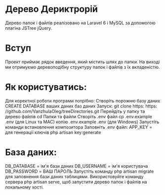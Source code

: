 # Дерево Дериктрорій
Дерево папок і файлів реалізовано на Laravel 6 і MySQL за допомогою плагіна JSTree jQuery.

# Вступ
Проект приймає рядок введення, який містить шлях до папки. На виході ми отримуємо деревоподібну структуру папок і файлів з їх вкладеністю.

# Як користуватись:
Для коректної роботи програми потрібно:
Створіть порожню базу даних CREATE DATABASE ваших даних баз даних
Запуск: git clone https: https: //github.com/VanzhulaOleg/treeDirectories.git
Перейдіть у папку та дерево файлів cd Папки та файли
Створіть .env файл cp .env.example .env (для Linux та MAC) копію .env.example .env (для Windows)
Запустіть команди встановлення композитора
Заповніть .env файл:
APP_KEY =
для генерації ключів php artisan key:generate

# База даних:
DB_DATABASE = ім'я бази даних
DB_USERNAME = ім'я користувача
DB_PASSWORD = ВАШ ПАРОЛЬ
Запустіть команду php artisan migrate для заповнення бази даних таблицями.
Використовуйте команду сервера php artisan serve, щоб запустити дерево папок і файлів на локальному хості.
